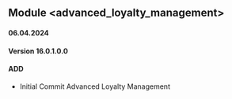 ## Module <advanced_loyalty_management>

#### 06.04.2024
#### Version 16.0.1.0.0
#### ADD
- Initial Commit  Advanced Loyalty Management
